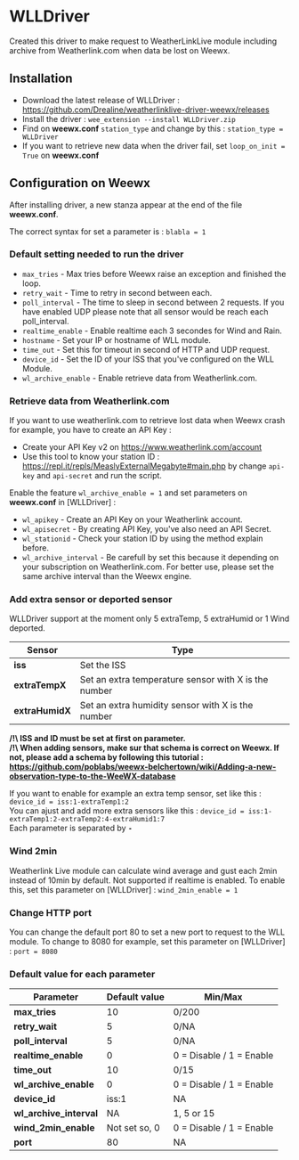 WLLDriver
============
Created this driver to make request to WeatherLinkLive module including archive from Weatherlink.com when data be lost on Weewx.

## Installation

- Download the latest release of WLLDriver : https://github.com/Drealine/weatherlinklive-driver-weewx/releases
- Install the driver : ```wee_extension --install WLLDriver.zip```
- Find on **weewx.conf** ```station_type``` and change by this : ```station_type = WLLDriver```
- If you want to retrieve new data when the driver fail, set ```loop_on_init = True``` on **weewx.conf**

## Configuration on Weewx

After installing driver, a new stanza appear at the end of the file **weewx.conf**.

The correct syntax for set a parameter is : ```blabla = 1```

### Default setting needed to run the driver

- ```max_tries``` - Max tries before Weewx raise an exception and finished the loop.<br />
- ```retry_wait``` - Time to retry in second between each.<br />
- ```poll_interval``` - The time to sleep in second between 2 requests. If you have enabled UDP please note that all sensor would be reach each poll_interval.<br />
- ```realtime_enable``` - Enable realtime each 3 secondes for Wind and Rain.<br />
- ```hostname``` - Set your IP or hostname of WLL module.<br />
- ```time_out``` - Set this for timeout in second of HTTP and UDP request.<br />
- ```device_id``` - Set the ID of your ISS that you've configured on the WLL Module.<br />
- ```wl_archive_enable``` - Enable retrieve data from Weatherlink.com.<br />

### Retrieve data from Weatherlink.com

If you want to use weatherlink.com to retrieve lost data when Weewx crash for example, you have to create an API Key :

- Create your API Key v2 on https://www.weatherlink.com/account
- Use this tool to know your station ID : https://repl.it/repls/MeaslyExternalMegabyte#main.php by change ```api-key``` and ```api-secret``` and run the script.

Enable the feature ```wl_archive_enable = 1``` and set parameters on **weewx.conf** in [WLLDriver] :

- ```wl_apikey``` - Create an API Key on your Weatherlink account.
- ```wl_apisecret``` - By creating API Key, you've also need an API Secret.
- ```wl_stationid``` - Check your station ID by using the method explain before.
- ```wl_archive_interval``` - Be carefull by set this because it depending on your subscription on Weatherlink.com. For better use, please set the same archive interval than the Weewx engine.

### Add extra sensor or deported sensor

WLLDriver support at the moment only 5 extraTemp, 5 extraHumid or 1 Wind deported.

| Sensor        | Type |
| ------|-----|
| **iss** | Set the ISS |
| **extraTempX** | Set an extra temperature sensor with X is the number |
| **extraHumidX** | Set an extra humidity sensor with X is the number |

**/!\ ISS and ID must be set at first on parameter.**<br/>
**/!\ When adding sensors, make sur that schema is correct on Weewx. If not, please add a schema by following this tutorial : https://github.com/poblabs/weewx-belchertown/wiki/Adding-a-new-observation-type-to-the-WeeWX-database**

If you want to enable for example an extra temp sensor, set like this : ```device_id = iss:1-extraTemp1:2```<br/>
You can ajust and add more extra sensors like this : ```device_id = iss:1-extraTemp1:2-extraTemp2:4-extraHumid1:7```<br/>
Each parameter is separated by **```-```**

### Wind 2min

Weatherlink Live module can calculate wind average and gust each 2min instead of 10min by default. Not supported if realtime is enabled.
To enable this, set this parameter on [WLLDriver] : ```wind_2min_enable = 1```

### Change HTTP port

You can change the default port 80 to set a new port to request to the WLL module. To change to 8080 for example, set this parameter on [WLLDriver] : ```port = 8080```

### Default value for each parameter

| Parameter        | Default value      | Min/Max |
| ------|-----|-----|
| **max_tries** | 10 | 0/200 |
| **retry_wait** | 5 | 0/NA	|
| **poll_interval** 	| 5 | 0/NA |
| **realtime_enable** | 0 | 0 = Disable / 1 = Enable |
| **time_out** | 10 | 0/15 |
| **wl_archive_enable** | 0 | 0 = Disable / 1 = Enable |
| **device_id** | iss:1 | NA |
| **wl_archive_interval** | NA | 1, 5 or 15 |
| **wind_2min_enable** | Not set so, 0 | 0 = Disable / 1 = Enable |
| **port** | 80 | NA |


